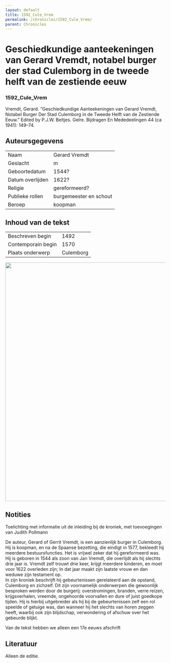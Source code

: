 ```yaml
---
layout: default
title: 1592_Cule_Vrem
permalink: /chronicles/1592_Cule_Vrem/
parent: Chronicles
--- 
```



# Geschiedkundige aanteekeningen van Gerard Vremdt, notabel burger der stad Culemborg in de tweede helft van de zestiende eeuw 

### 1592_Cule_Vrem 

Vremdt, Gerard. “Geschiedkundige Aanteekeningen van Gerard Vremdt, Notabel Burger Der Stad Culemborg in de Tweede Helft van de Zestiende Eeuw.” Edited by P.J.W. Beltjes. Gelre. Bijdragen En Mededeelingen 44 (ca 1941): 149–74. 

## Auteursgegevens 

| | | 
| --------------- | --------------- | 
| Naam | Gerard Vremdt | 
| Geslacht | m | 
| Geboortedatum | 1544? | 
| Datum overlijden | 1622? | 
| Religie | gereformeerd? | 
| Publieke rollen | burgemeester en schout | 
| Beroep | koopman | 

## Inhoud van de tekst 

| | | 
| --------------- | --------------- | 
| Beschreven begin | 1492 | 
| Contemporain begin | 1570 | 
| Plaats onderwerp | Culemborg | 

[<img src="..\..\barplots_chronicles\1592_Cule_Vrem.jpg" width="750"/>](..\..\barplots_chronicles\1592_Cule_Vrem.jpg) 

## Notities 

Toelichting met informatie uit de inleiding bij de kroniek, met toevoegingen van Judith Pollmann

De auteur, Gerard of Gerrit Vremdt, is een aanzienlijk burger in Culemborg.
Hij is koopman, en na de Spaanse bezetting, die eindigt in 1577, bekleedt hij meerdere bestuursfuncties. Het is vrijwel zeker dat hij gereformeerd was. Hij is geboren in 1544 als zoon van Jan Vremdt, die overlijdt als hij slechts drie jaar is. Vremdt zelf trouwt drie keer, krijgt meerdere kinderen, en moet voor 1622 overleden zijn; In dat jaar maakt zijn laatste vrouw en dan weduwe zijn testament op.  
In zijn kroniek beschrijft hij gebeurtenissen gerelateerd aan de opstand,
Culemborg en zichzelf. Dit zijn voornamelijk onderwerpen die gewoonlijk
besproken werden door de burgerij: overstromingen, branden, verre reizen,
krijgsverhalen, vreemde, ongehoorde voorvallen en dure of juist goedkope
tijden. Hij is hierbij uitgebreider als hij bij de gebeurtenissen zelf een rol speelde of getuige was, dan wanneer hij het slechts van horen zeggen heeft, waarbij ook zijn blijdschap, verwondering of afschuw over het gebeurde blijkt.

Van de tekst hebben we alleen een 17e eeuws afschrift


## Literatuur 
Alleen de editie.

